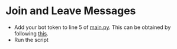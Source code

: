 # Join and Leave Messages

* Add your bot token to line 5 of [main.py](https://github.com/NexInfinite/DiscordBotHelp/tree/a3607068536fa4e82d8902c21ed6762dad9ff144/Join%20and%20Leave%20Messages/main.py). This can be obtained by following [this](https://discordpy.readthedocs.io/en/latest/discord.html).
* Run the script


